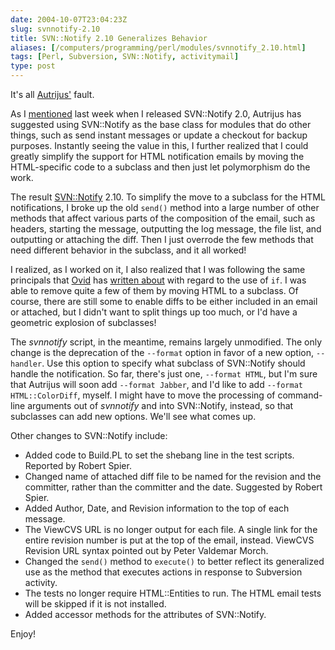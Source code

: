 ```yaml
--- 
date: 2004-10-07T23:04:23Z
slug: svnnotify-2.10
title: SVN::Notify 2.10 Generalizes Behavior
aliases: [/computers/programming/perl/modules/svnnotify_2.10.html]
tags: [Perl, Subversion, SVN::Notify, activitymail]
type: post
---
```


It's all [Autrijus'] fault.

As I [mentioned] last week when I released SVN::Notify 2.0, Autrijus has
suggested using SVN::Notify as the base class for modules that do other things,
such as send instant messages or update a checkout for backup purposes.
Instantly seeing the value in this, I further realized that I could greatly
simplify the support for HTML notification emails by moving the HTML-specific
code to a subclass and then just let polymorphism do the work.

The result [SVN::Notify] 2.10. To simplify the move to a subclass for the HTML
notifications, I broke up the old `send()` method into a large number of other
methods that affect various parts of the composition of the email, such as
headers, starting the message, outputting the log message, the file list, and
outputting or attaching the diff. Then I just overrode the few methods that need
different behavior in the subclass, and it all worked!

I realized, as I worked on it, I also realized that I was following the same
principals that [Ovid] has [written about] with regard to the use of `if`. I was
able to remove quite a few of them by moving HTML to a subclass. Of course,
there are still some to enable diffs to be either included in an email or
attached, but I didn't want to split things up too much, or I'd have a geometric
explosion of subclasses!

The *svnnotify* script, in the meantime, remains largely unmodified. The only
change is the deprecation of the `--format` option in favor of a new option,
`--handler`. Use this option to specify what subclass of SVN::Notify should
handle the notification. So far, there's just one, `--format HTML`, but I'm sure
that Autrijus will soon add `--format Jabber`, and I'd like to add
`--format HTML::ColorDiff`, myself. I might have to move the processing of
command-line arguments out of *svnnotify* and into SVN::Notify, instead, so that
subclasses can add new options. We'll see what comes up.

Other changes to SVN::Notify include:

-   Added code to Build.PL to set the shebang line in the test scripts. Reported
    by Robert Spier.
-   Changed name of attached diff file to be named for the revision and the
    committer, rather than the committer and the date. Suggested by Robert
    Spier.
-   Added Author, Date, and Revision information to the top of each message.
-   The ViewCVS URL is no longer output for each file. A single link for the
    entire revision number is put at the top of the email, instead. ViewCVS
    Revision URL syntax pointed out by Peter Valdemar Morch.
-   Changed the `send()` method to `execute()` to better reflect its generalized
    use as the method that executes actions in response to Subversion activity.
-   The tests no longer require HTML::Entities to run. The HTML email tests will
    be skipped if it is not installed.
-   Added accessor methods for the attributes of SVN::Notify.

Enjoy!

  [Autrijus']: http://www.autrijus.org/ "Autrijus.Home"
  [mentioned]: /computers/programming/perl/modules/svnnotify_2.0.html
    "SVN::Notify 2.0 Hitting CPAN"
  [SVN::Notify]: https://metacpan.org/dist/SVN-Notify/ "SVN::Notify on CPAN"
  [Ovid]: http://use.perl.org/~Ovid/ "Ovid's Journal"
  [written about]: http://www.perlmonks.org/index.pl?node_id=392248
    "“if” Considered Harmful in OO programming"
